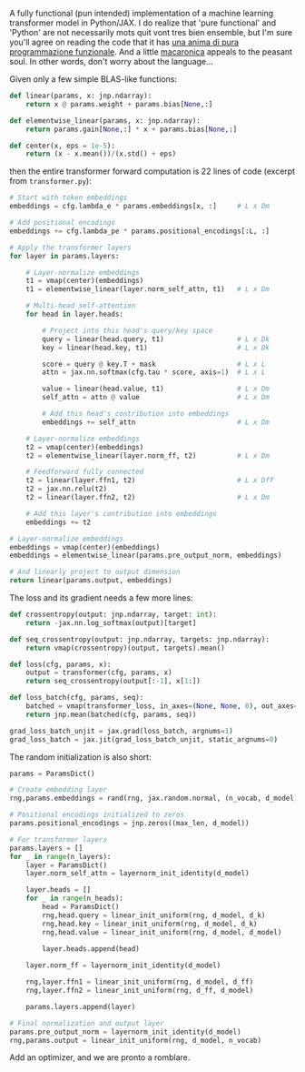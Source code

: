 A fully functional (pun intended) implementation of a machine learning transformer model in Python/JAX.  I do realize that 'pure functional' and 'Python' are not necessarily mots quit vont tres bien ensemble, but I'm sure you'll agree on reading the code that it has [una anima di pura programmazione funzionale](https://jax.readthedocs.io/en/latest/notebooks/Common_Gotchas_in_JAX.html).  And a little [macaronica](https://en.wikipedia.org/wiki/Macaronic_language) appeals to the peasant soul.  In other words, don't worry about the language... 

Given only a few simple BLAS-like functions:
```python
def linear(params, x: jnp.ndarray):
    return x @ params.weight + params.bias[None,:]

def elementwise_linear(params, x: jnp.ndarray):
    return params.gain[None,:] * x + params.bias[None,:]

def center(x, eps = 1e-5):
    return (x - x.mean())/(x.std() + eps)
```
then the entire transformer forward computation is 22 lines of code (excerpt from `transformer.py`):
```python
# Start with token embeddings
embeddings = cfg.lambda_e * params.embeddings[x, :]     # L x Dm

# Add positional encodings 
embeddings += cfg.lambda_pe * params.positional_encodings[:L, :]

# Apply the transformer layers
for layer in params.layers:

    # Layer-normalize embeddings
    t1 = vmap(center)(embeddings)
    t1 = elementwise_linear(layer.norm_self_attn, t1)   # L x Dm

    # Multi-head self-attention
    for head in layer.heads:

        # Project into this head's query/key space 
        query = linear(head.query, t1)                  # L x Dk
        key = linear(head.key, t1)                      # L x Dk

        score = query @ key.T + mask                    # L x L
        attn = jax.nn.softmax(cfg.tau * score, axis=1)  # L x L

        value = linear(head.value, t1)                  # L x Dm
        self_attn = attn @ value                        # L x Dm

        # Add this head's contribution into embeddings
        embeddings += self_attn                         # L x Dm

    # Layer-normalize embeddings
    t2 = vmap(center)(embeddings)
    t2 = elementwise_linear(layer.norm_ff, t2)          # L x Dm

    # Feedforward fully connected 
    t2 = linear(layer.ffn1, t2)                         # L x Dff
    t2 = jax.nn.relu(t2)
    t2 = linear(layer.ffn2, t2)                         # L x Dm

    # Add this layer's contribution into embeddings
    embeddings += t2

# Layer-normalize embeddings
embeddings = vmap(center)(embeddings)
embeddings = elementwise_linear(params.pre_output_norm, embeddings)

# And linearly project to output dimension
return linear(params.output, embeddings)
```

The loss and its gradient needs a few more lines:
```python
def crossentropy(output: jnp.ndarray, target: int):
    return -jax.nn.log_softmax(output)[target]

def seq_crossentropy(output: jnp.ndarray, targets: jnp.ndarray):
    return vmap(crossentropy)(output, targets).mean()

def loss(cfg, params, x):
    output = transformer(cfg, params, x)
    return seq_crossentropy(output[:-1], x[1:])

def loss_batch(cfg, params, seq):
    batched = vmap(transformer_loss, in_axes=(None, None, 0), out_axes=0)
    return jnp.mean(batched(cfg, params, seq))

grad_loss_batch_unjit = jax.grad(loss_batch, argnums=1)
grad_loss_batch = jax.jit(grad_loss_batch_unjit, static_argnums=0)
```

The random initialization is also short:
```python
params = ParamsDict()

# Create embedding layer
rng,params.embeddings = rand(rng, jax.random.normal, (n_vocab, d_model))

# Positional encodings initialized to zeros
params.positional_encodings = jnp.zeros((max_len, d_model))

# For transformer layers
params.layers = []
for _ in range(n_layers):
    layer = ParamsDict()
    layer.norm_self_attn = layernorm_init_identity(d_model)

    layer.heads = []
    for _ in range(n_heads):
        head = ParamsDict()
        rng,head.query = linear_init_uniform(rng, d_model, d_k)
        rng,head.key = linear_init_uniform(rng, d_model, d_k)
        rng,head.value = linear_init_uniform(rng, d_model, d_model)
        
        layer.heads.append(head)

    layer.norm_ff = layernorm_init_identity(d_model)

    rng,layer.ffn1 = linear_init_uniform(rng, d_model, d_ff)
    rng,layer.ffn2 = linear_init_uniform(rng, d_ff, d_model)

    params.layers.append(layer)

# Final normalization and output layer
params.pre_output_norm = layernorm_init_identity(d_model)
rng,params.output = linear_init_uniform(rng, d_model, n_vocab)
```

Add an optimizer, and we are pronto a romblare.
